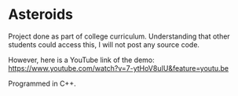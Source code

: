 # Asteroids
Project done as part of college curriculum. Understanding that other students could access this, I will not post any source code.

However, here is a YouTube link of the demo: https://www.youtube.com/watch?v=7-ytHoV8uIU&feature=youtu.be

Programmed in C++.
